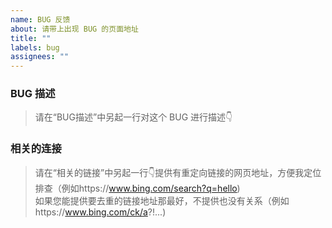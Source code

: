 ```yaml
---
name: BUG 反馈
about: 请带上出现 BUG 的页面地址
title: ""
labels: bug
assignees: ""
---
```


### BUG 描述

> 请在“BUG描述”中另起一行对这个 BUG 进行描述👇

### 相关的连接

> 请在“相关的链接”中另起一行👇提供有重定向链接的网页地址，方便我定位排查（例如https://www.bing.com/search?q=hello)  
> 如果您能提供要去重的链接地址那最好，不提供也没有关系（例如https://www.bing.com/ck/a?!...)


